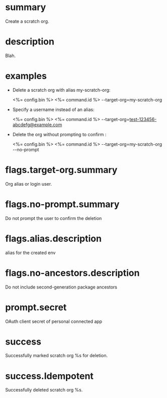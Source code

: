 # summary

Create a scratch org.

# description

Blah.

# examples

- Delete a scratch org with alias my-scratch-org:

  <%= config.bin %> <%= command.id %> --target-org=my-scratch-org

- Specify a username instead of an alias:

  <%= config.bin %> <%= command.id %> --target-org=test-123456-abcdefg@example.com

- Delete the org without prompting to confirm :

  <%= config.bin %> <%= command.id %> --target-org=my-scratch-org --no-prompt

# flags.target-org.summary

Org alias or login user.

# flags.no-prompt.summary

Do not prompt the user to confirm the deletion

# flags.alias.description

alias for the created env

# flags.no-ancestors.description

Do not include second-generation package ancestors

# prompt.secret

OAuth client secret of personal connected app

# success

Successfully marked scratch org %s for deletion.

# success.Idempotent

Successfully deleted scratch org %s.
